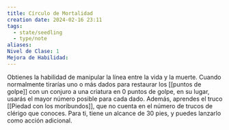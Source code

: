 ```yaml
---
title: Círculo de Mortalidad
creation date: 2024-02-16 23:11
tags:
  - state/seedling
  - type/note
aliases: 
Nivel de Clase: 1
Mejora de Habilidad:
---
```


Obtienes la habilidad de manipular la línea entre la vida y la muerte. 
Cuando normalmente tirarías uno o más dados para restaurar los [[puntos de golpe]] con un conjuro a una criatura en 0 puntos de golpe, en su lugar, usarás el mayor número posible para cada dado.
Además, aprendes el truco [[Piedad con los moribundos]], que no cuenta en el número de trucos de
clérigo que conoces.
Para ti, tiene un alcance de 30 pies, y puedes lanzarlo como acción adicional.

